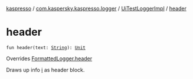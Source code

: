 [kaspresso](../../index.md) / [com.kaspersky.kaspresso.logger](../index.md) / [UiTestLoggerImpl](index.md) / [header](./header.md)

# header

`fun header(text: `[`String`](https://kotlinlang.org/api/latest/jvm/stdlib/kotlin/-string/index.html)`): `[`Unit`](https://kotlinlang.org/api/latest/jvm/stdlib/kotlin/-unit/index.html)

Overrides [FormattedLogger.header](../-formatted-logger/header.md)

Draws up info [i](i.md) as header block.

